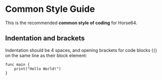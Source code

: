 
# Common Style Guide

This is the recommended **common style of coding** for Horse64.


## Indentation and brackets

Indentation should be 4 spaces, and opening brackets for code blocks
(`{`) on the same line as their block element:

```Horse64
func main {
    print("Hello World!")
}
```

